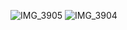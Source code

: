![IMG_3905](https://github.com/prabowo87/react-native-counter-list/assets/6908821/96f8975c-3c8f-4d3a-b29c-356fcfbf77dc)
![IMG_3904](https://github.com/prabowo87/react-native-counter-list/assets/6908821/cc386380-3882-4963-8a28-671b66e61ab5)
